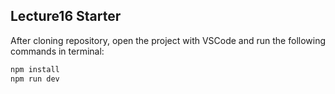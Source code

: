 ## Lecture16 Starter

After cloning repository, open the project with VSCode and run the following commands in terminal:

```bash
npm install
npm run dev
```
